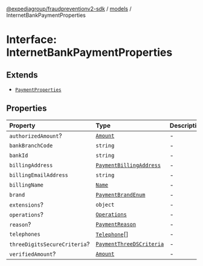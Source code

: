 [@expediagroup/fraudpreventionv2-sdk](../../index.md) / [models](../index.md) / InternetBankPaymentProperties

# Interface: InternetBankPaymentProperties

## Extends

- [`PaymentProperties`](PaymentProperties.md)

## Properties

| Property | Type | Description | Inheritance | Source |
| :------ | :------ | :------ | :------ | :------ |
| `authorizedAmount`? | [`Amount`](../classes/Amount.md) | - | [`PaymentProperties`](PaymentProperties.md).`authorizedAmount` | models/Payment.ts:166 |
| `bankBranchCode` | `string` | - | - | models/InternetBankPayment.ts:74 |
| `bankId` | `string` | - | - | models/InternetBankPayment.ts:73 |
| `billingAddress` | [`PaymentBillingAddress`](../classes/PaymentBillingAddress.md) | - | [`PaymentProperties`](PaymentProperties.md).`billingAddress` | models/Payment.ts:164 |
| `billingEmailAddress` | `string` | - | [`PaymentProperties`](PaymentProperties.md).`billingEmailAddress` | models/Payment.ts:165 |
| `billingName` | [`Name`](../classes/Name.md) | - | [`PaymentProperties`](PaymentProperties.md).`billingName` | models/Payment.ts:163 |
| `brand` | [`PaymentBrandEnum`](../type-aliases/PaymentBrandEnum.md) | - | [`PaymentProperties`](PaymentProperties.md).`brand` | models/Payment.ts:161 |
| `extensions`? | `object` | - | [`PaymentProperties`](PaymentProperties.md).`extensions` | models/Payment.ts:170 |
| `operations`? | [`Operations`](../classes/Operations.md) | - | [`PaymentProperties`](PaymentProperties.md).`operations` | models/Payment.ts:169 |
| `reason`? | [`PaymentReason`](../type-aliases/PaymentReason.md) | - | [`PaymentProperties`](PaymentProperties.md).`reason` | models/Payment.ts:162 |
| `telephones` | [`Telephone`](../classes/Telephone.md)[] | - | - | models/InternetBankPayment.ts:75 |
| `threeDigitsSecureCriteria`? | [`PaymentThreeDSCriteria`](../classes/PaymentThreeDSCriteria.md) | - | [`PaymentProperties`](PaymentProperties.md).`threeDigitsSecureCriteria` | models/Payment.ts:168 |
| `verifiedAmount`? | [`Amount`](../classes/Amount.md) | - | [`PaymentProperties`](PaymentProperties.md).`verifiedAmount` | models/Payment.ts:167 |
